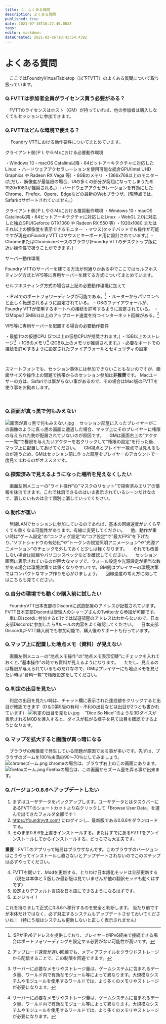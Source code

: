 ```yaml
---
title: ４．よくある質問
description: よくある質問
published: true
date: 2021-07-16T16:27:40.083Z
tags: 
editor: markdown
dateCreated: 2021-02-06T10:43:54.439Z
---
```


# よくある質問
　ここではFoundryVirtualTabletop（以下FVTT）のよくある質問について取り扱っています。

### Q.FVTTは参加者全員がライセンス買う必要がある？
　FVTTのライセンスはホスト（GM）が持っていれば、他の参加者は購入しなくてもセッションに参加できます。
 <br />
### Q.FVTTはどんな環境で使える？
　
 Foundry VTTにおける動作要件についてまとめています。

クライアント側(ＰＬやＧＭ)における必要動作環境

・Windows 10・macOS Catalina以降・64ビットアーキテクチャに対応したLinux
・ハードウェアアクセラレーションを使用可能な統合GPU(Intel UHD Graphics や Radeon RX Vega 等)
・8GBのメモリ
・1366x768以上のモニター (ただし、解像度が最低限の場合、UIの多くの部分が窮屈になってしまうため1920x1080が推奨される。)
・ハードウェアアクセラレーションを有効にしたChrome、Firefox、Opera、Edgeなどの最新のWebブラウザ。(現時点では、Safariはサポートされていません。）

クライアント側(ＰＬやＧＭ)における推奨動作環境
・Windows 10・macOS Catalina以降・64ビットアーキテクチャに対応したLinux
・WebGL 2.0に対応した独立GPU(Geforce GTX1060 や Radeon RX 550 等)
・1920x1080 またはそれ以上の解像度を表示できるモニター
・マウス(タッチパッドでも操作が可能ですが現在のFoundry VTT はマウスとキーボード用に設計されています。)
・ChromeまたはChromiumベースのブラウザ(Foundry VTTのデスクトップ版に近い操作性で扱うことができます。)

サーバー動作環境

Foundry VTTのサーバーを建てる方法が何通りかある中でここではセルフホスティング方式とVPS等に専用サーバーを建てる方式についてまとめています。

セルフホスティング方式の場合は上記の必要動作環境に加えて

・IPv4でのポートフォワーディングが可能である。[^1]
・ルーターからパソコンへと正しく転送されるように設定されている。
・OSのファイアウォールが、Foundry VTTが使用するポートへの接続を許可するように設定されている。
・12Mbps(1.5MB/s)以上のアップロード速度を持つインターネット回線がある。[^2]


[^1]:ISPがIPv6アドレスを提供しており、プレイヤーがIPv6経由で接続できる場合はポートフォワーディングを設定する必要がない可能性が高いです。

[^2]:アップロード速度が遅い回線でも、メディアファイルをクラウドストレージから配信することで、この制限を回避できます。


VPS等に専用サーバーを配置する場合の必要動作要件

・最低1つの仮想CPU (2つ以上の仮想CPUが推奨されます。)
・1GB以上のストレージ[^3]
・1GBのメモリ[^3] (2GB以上のメモリが推奨されます。)
・必要なポートでの接続を許可するように設定されたファイアウォールとセキュリティの設定 

[^3]:サーバーに必要なメモリやストレージ量は、ゲームシステムに含まれるデータ量、ワールド内で有効なモジュール等によって異なります。大規模なシステムやモジュールを使用するワールドでは、より多くのメモリやストレージが必要になります。

<br />
 
スマートフォンでも、セッション事体には参加できないこともないのですが、画面サイズや操作上の問題で携帯からのセッション参加は**非推奨**です。
Macユーザーの方は、Safariでは繋がらない事があるので、その場合はMac版のFVTTを使う事をお勧めします。

 <br />
 
### Q.画面が真っ黒で何もみえない
![画面が真っ黒で何もみえない.jpg](/images/japanese-community/画面が真っ黒で何もみえない.jpg)
　セッション部屋に入ったプレイヤーがこの画像のように真っ黒の画面に遭遇した場合、マップ上にそのプレイヤーに権限の与えられた駒が配置されていないのが原因です。
　GMは画面右上の”アクター一覧”で権限を与えたいアクターを右クリックして”権限の設定”を行った後、マップ上に配置してあげてください。
　GM視点とプレイヤー視点では見えるものが違うため、GMはセッション前に作った部屋をプレイヤーのアカウントで一度見てまわるのがオススメです。
 <br />
### Q.探索済みで見えるようになった場所を見えなくしたい
　画面左側メニューの”ライト操作”の”マスクのリセット”で探索済みエリアの情報を抹消できます。これで抹消できるのはいま表示されているシーンだけなので、消したいものは全て個別に消していってください。
 <br />
### Q.動作が重い
　無線LANでセッションに参加しているのであれば、基本の回線速度がいくら早くても重くなる可能性があります。有線に変更してください。
　他、動作が重い時は”ゲーム設定”の”コンフィグ設定”の”コア設定”で”最大FPS”を下げたり、”ソフトシャドウの有効化”や”トークンの視覚照明アニメーション”や”光源アニメーション”のチェックを外しておくと少しは軽くなります。
　それでも改善しない場合は回線やパソコンスペックなどを確認してください。
　セッション画面に表示されているのが巨大なマップで、ウォール設定や光源設定が相当な数がある場合は環境次第では重くなりやすいです。GM側はプレイヤーの環境次第ではコンパクトなマップ作りを心がけましょう。
　回線速度の考え方に関してはこちらも見てください。
 <br />
### Q.自分の環境でも動くか購入前に試したい
　FoundryVTT日本支部のDiscordに試遊部屋のアドレスが記載されています。FVTT日本支部Discordは管理人のシャープさんのTwitterから参加が可能です。
　単にDiscordに参加するだけでは試遊部屋のアドレスはわからないので、日本支部Discordに参加したら#ルールの内容をよく確認してください。
　日本支部DiscordはFVTT購入前でも参加可能で、購入後のサポートも行っています。
 <br />
### Q.マップ上に配置した地点メモ（資料）が見えない
　画面左側メニューの”地点メモ操作”の”地点メモ表示切替”にチェックを入れておくと、”基本操作”の時でも資料が見えるようになります。
　ただし、見えるのは権限が与えられているものだけなので、GMはプレイヤーにも地点メモを見せたい時は”資料一覧”で権限設定をしてください。
 <br />
### Q.判定の出目を見たい
　判定の出目を見たい時は、チャット欄に表示された達成値をクリックすると出目が確認できます（D＆D第5版の有利・不利の出目などは出目が2つとも書かれています）
![判定の出目を見たい.jpg](/images/japanese-community/判定の出目を見たい.jpg)
　”Dice So Nice!”のような3Dダイスが表示されるMODを導入すると、ダイスが転がる様子を見て出目を確認できるようになります。
 <br />
 ### Q.マップを拡大すると画面が真っ暗になる
　ブラウザの解像度で発生している問題が原因である事が多いです。先ずは、ブラウザのズームを100％未満の90～70％にしてみましょう。
![chromeズーム.png](/images/japanese-community/chromeズーム.png)
chromeの場合は、ブラウザ右上のこの画面にあります。
![firefoxズーム.png](/images/japanese-community/firefoxズーム.png)
Firefoxの場合は、この画面からズーム量を弄る事が出来ます。
<br />
 ### Q.バージョン0.8.6へアップデートしたい
1. まずはユーザデータをバックアップします。ユーザデータとはタスクバーにあるFVTTのショートカットより右クリックして「Browse User Data」を選んで出てきたフォルダ全部です！
1. https://foundryvtt.com/ にログインし、最新版である0.8.6をダウンロードする。
1. そのまま0.8.6を上書きインストールする。またはすでにあるFVTTをアンインストールしてからインストールする。どっちでも大丈夫です。


**重要**：FVTTのアプリって結局はブラウザなんです。このブラウザのバージョンはこうやってインストールし直さないとアップデートされないのでこのステップは必ずやってください。


4. FVTTを開いて、Modを更新する。とりわけ日本語化モッドは全部更新する（現在は本体と５版しか最新版は見ていませんが他の翻訳モッドも動くはずです）
1. 設定よりデフォルト言語を日本語にできるようになるはずです。
1. エンジョイ！

これを持ちまして正式に0.8.6へ移行するのを安全と判断します。
当たり前ですが本体だけではなく、必ず対応するシステムもアップデートさせておいてくださいね！（特に５版はシステムも更新しないと正しく表示されません）
<br />